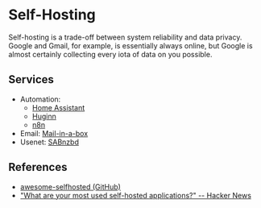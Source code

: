 # Self-Hosting

Self-hosting is a trade-off between system reliability and data privacy. Google
and Gmail, for example, is essentially always online, but Google is almost
certainly collecting every iota of data on you possible. 

## Services

- Automation:
  - [Home Assistant](https://home-assistant.io/)
  - [Huginn](https://github.com/huginn/huginn)
  - [n8n](https://n8n.io)
- Email: [Mail-in-a-box](https://mailinabox.email)
- Usenet: [SABnzbd](https://sabnzbd.org)

## References

- [awesome-selfhosted
  (GitHub)](https://github.com/awesome-selfhosted/awesome-selfhosted)
- ["What are your most used self-hosted applications?" -- Hacker
  News](https://news.ycombinator.com/item?id=31260061)
